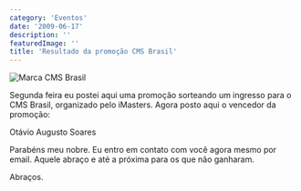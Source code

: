 ```yaml
---
category: 'Eventos'
date: '2009-06-17'
description: ''
featuredImage: ''
title: 'Resultado da promoção CMS Brasil'
---
```


![Marca CMS Brasil](/assets/images/posts/logo-cms.gif)

Segunda feira eu postei aqui uma promoção sorteando um ingresso para o CMS Brasil, organizado pelo iMasters. Agora posto aqui o vencedor da promoção:

Otávio Augusto Soares

Parabéns meu nobre. Eu entro em contato com você agora mesmo por email. Aquele abraço e até a próxima para os que não ganharam.

Abraços.
